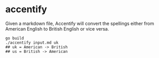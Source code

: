 accentify
=========
Given a markdown file, Accentify will convert the spellings either from American English to British English or vice versa. 

```
go build
./accentify input.md uk
## uk = American -> British
## us = British -> American
```